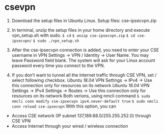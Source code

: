 # csevpn

1. Download the setup files in Ubuntu Linux.
Setup files: cse-ipsecvpn.zip

2. In terminal, unzip the setup files in your home directory and execute vpn_setup.sh with sudo.
`$ cd`
`$ unzip cse-ipsecvpn.zip`
`$ cd cse-ipsecvpn/`
`$ sudo ./vpn_setup.sh`

3. After the cse-ipsecvpn connection is added, you need to enter your CSE username in
VPN Settings -> VPN / Identity -> User Name.
You may leave Password field blank. The system will ask for your Linux account password every time you connect to the VPN.

4. If you don’t want to tunnel all the Internet traffic through CSE VPN, set / select following checkbox.
*Ubuntu 18.04*
VPN Settings -> IPv4 -> Use this connection only for resources on its network
*Ubuntu 16.04*
VPN Settings -> IPv4 Settings -> Routes -> Use this connection only for resources on its network
Both verions, using nmcli command
`$ sudo nmcli conn modify cse-ipsecvpn ipv4.never-default true`
`$ sudo nmcli conn reload cse-ipsecvpn`
With this option, you can

 * Access CSE network (IP subnet 137,189.88.0/255.255.252.0) through CSE VPN
 * Access Internet through your wired / wireless connection
